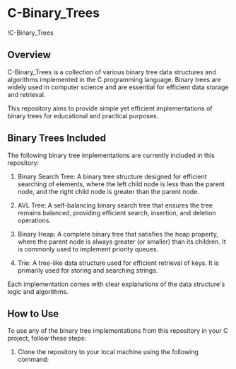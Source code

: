 # C-Binary_Trees

!C-Binary_Trees

## Overview

C-Binary_Trees is a collection of various binary tree data structures and algorithms implemented in the C programming language. Binary trees are widely used in computer science and are essential for efficient data storage and retrieval.

This repository aims to provide simple yet efficient implementations of binary trees for educational and practical purposes.

## Binary Trees Included

The following binary tree implementations are currently included in this repository:

1. Binary Search Tree: A binary tree structure designed for efficient searching of elements, where the left child node is less than the parent node, and the right child node is greater than the parent node.

2. AVL Tree: A self-balancing binary search tree that ensures the tree remains balanced, providing efficient search, insertion, and deletion operations.

3. Binary Heap: A complete binary tree that satisfies the heap property, where the parent node is always greater (or smaller) than its children. It is commonly used to implement priority queues.

4. Trie: A tree-like data structure used for efficient retrieval of keys. It is primarily used for storing and searching strings.

Each implementation comes with clear explanations of the data structure's logic and algorithms.

## How to Use

To use any of the binary tree implementations from this repository in your C project, follow these steps:

1. Clone the repository to your local machine using the following command:

